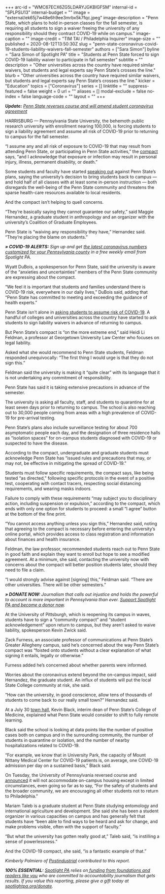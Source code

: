+++
arc-id = "WMC67ECX6ZG5LDARYJGKBIGFSM"
internal-id = "SPLPSU13"
internal-budget = ""
image = "external/ek65j7w48e6h9ee3mrbx5k7fqc.jpeg"
image-description = "Penn State, which plans to hold in-person classes for the fall semester, is requiring all students to sign a waiver freeing the university of any responsibility should they contract COVID-19 while on campus."
image-caption = ""
image-credit = "TIM TAI / Philadelphia Inquirer"
image-size = ""
published = 2020-08-12T13:50:30Z
slug = "penn-state-coronavirus-covid-19-students-liability-waivers-fall-semester"
authors = ["Sara Simon"]
byline = "Sara Simon of Spotlight PA"
title = "Students at Penn State forced to sign COVID-19 liability waiver to participate in fall semester"
subtitle = ""
description = "Other universities across the country have required similar waivers, but students and legal experts say Penn State’s crosses the line."
blurb = "Other universities across the country have required similar waivers, but students and legal experts say Penn State’s crosses the line."
kicker = "Education"
topics = ["Coronavirus"]
series = []
linktitle = ""
suppress-featured = false
weight = 0
url = ""
aliases = []
modal-exclude = false
no-index = false
language-code = ""
layout = ""
+++

<b><i>Update:</b> <a href="https://www.spotlightpa.org/news/2020/08/penn-state-covid-coronavirus-liability-waiver-reverses-course/">Penn State reverses course and will amend student coronavirus agreement</a></i>

HARRISBURG — Pennsylvania State University, the behemoth public research university with enrollment nearing 100,000, is forcing students to sign a liability agreement and assume all risk of COVID-19 prior to returning to campus for the fall semester.

“I assume any and all risk of exposure to COVID-19 that may result from attending Penn State, or participating in Penn State activities,” the <a href="https://studentaffairs.psu.edu/sites/default/files/CovidCompact_Aug20.pdf">compact</a> says, “and I acknowledge that exposure or infection may result in personal injury, illness, permanent disability, or death.”

Some students and faculty have started <a href="https://www.collegian.psu.edu/news/campus/article_cdb5ba50-d1c2-11ea-b564-2fd86524c25e.html">speaking out</a> against Penn State’s plans, saying the university’s decision to bring students back to campus — and hold half of all classes with at least some in-person instruction — both disregards the well-being of the Penn State community and threatens the sparse health-care resources available to local residents.

And the compact isn’t helping to quell concerns.

“They’re basically saying they cannot guarantee our safety,” said Maggie Hernandez, a graduate student in anthropology and an organizer with the university’s Coalition of Graduate Employees.

Penn State is “waiving any responsibility they have,” Hernandez said. “They’re placing the blame on students.”

<i><b>» COVID-19 ALERTS:</b></i><i> Sign up and get </i><a href="https://www.spotlightpa.org/newsletters/covid/"><i>the latest coronavirus numbers customized for your Pennsylvania county</i></a><i> in a free weekly email from Spotlight PA.</i>

Wyatt DuBois, a spokesperson for Penn State, said the university is aware of the “anxieties and uncertainties” members of the Penn State community are expressing about the compact.

“We feel it is important that students and families understand there is COVID-19 risk, everywhere in our daily lives,” DuBois said, adding that “Penn State has committed to meeting and exceeding the guidance of health experts.”

Penn State isn’t alone in <a href="https://www.insidehighered.com/news/2020/08/03/students-asked-sign-liability-waivers-return-campus">asking students to assume risk of COVID-19</a>. A handful of colleges and universities across the country have started to ask students to sign liability waivers in advance of returning to campus.

But Penn State’s compact is “on the more extreme end,” said Heidi Li Feldman, a professor at Georgetown University Law Center who focuses on legal liability.

Asked what she would recommend to Penn State students, Feldman responded unequivocally: “The first thing I would urge is that they do not sign this.”

Feldman said the university is making it “quite clear” with its language that it is not undertaking any commitment of responsibility.

Penn State has said it is taking extensive precautions in advance of the semester.

The university is asking all faculty, staff, and students to quarantine for at least seven days prior to returning to campus. The school is also reaching out to 30,000 people coming from areas with a high prevalence of COVID-19 for pre-arrival testing.

Penn State’s plans also include surveillance testing for about 700 asymptomatic people each day, and the designation of three residence halls as “isolation spaces” for on-campus students diagnosed with COVID-19 or suspected to have the disease.

According to the compact, undergraduate and graduate students must acknowledge Penn State has “issued rules and precautions that may, or may not, be effective in mitigating the spread of COVID-19.”

Students must follow specific requirements, the compact says, like being tested “as directed,” following specific protocols in the event of a positive test, cooperating with contact tracers, respecting social distancing requirements, and wearing masks indoors.

Failure to comply with these requirements “may subject you to disciplinary action, including suspension or expulsion,” according to the compact, which ends with only one option for students to proceed: a small “I agree” button at the bottom of the fine print.

“You cannot access anything unless you sign this,” Hernandez said, noting that agreeing to the compact is necessary before entering the university’s online portal, which provides access to class registration and information about finances and health insurance.

Feldman, the law professor, recommended students reach out to Penn State in good faith and explain they want to enroll but hope to see a modified agreement. At a minimum, she said, contacting the university now with concerns about the compact will better position students later, should they need to file a claim.

“I would strongly advise against [signing] this,” Feldman said. “There are other universities. There will be other semesters.”

<i><b>» DONATE NOW: </b></i><i>Journalism that calls out injustice and holds the powerful to account is more important in Pennsylvania than ever. </i><a href="https://www.spotlightpa.org/donate/"><i>Support Spotlight PA and become a donor now</i></a><i>.</i>

At the University of Pittsburgh, which is reopening its campus in waves, students have to sign a “community compact” and “student acknowledgement” upon return to campus, but they aren’t asked to waive liability, spokesperson Kevin Zwick said.

Zack Furness, an associate professor of communications at Penn State’s Greater Allegheny campus, said he’s concerned about the way Penn State’s compact was “foisted onto students without a clear explanation of what signing it entails, legally or otherwise.”

Furness added he’s concerned about whether parents were informed.

Worries about the coronavirus extend beyond the on-campus impact, said Hernandez, the graduate student. An influx of students will put the local State College community at risk, she said.

“How can the university, in good conscience, allow tens of thousands of students to come back to our really small town?” Hernandez said.

At a July 30 <a href="https://www.youtube.com/watch?v=fctZncfbl3k">town hall</a>, Kevin Black, interim dean of Penn State’s College of Medicine, explained what Penn State would consider to shift to fully remote learning.

Black said the school is looking at data points like the number of positive cases both on campus and in the surrounding community, the number of students in quarantine or isolation, and the number of nearby hospitalizations related to COVID-19.

“For example, we know that in University Park, the capacity of Mount Nittany Medical Center for COVID-19 patients is, on average, one COVID-19 admission per day on a sustained basis,” Black said.

On Tuesday, the University of Pennsylvania reversed course and <a href="https://fall-2020-planning.upenn.edu/announcement/revision-fall-semester-plans-regarding-campus-housing-tuition-and-fees">announced</a> it will not accommodate on-campus housing except in limited circumstances, even going so far as to say, “For the safety of students and the broader community, we are encouraging all other students not to return to Philadelphia.”

Mariam Taleb is a graduate student at Penn State studying entomology and international agriculture and development. She said she has been a student organizer in various capacities on campus and has generally felt that students have “been able to find ways to be heard and ask for change, and make problems visible, often with the support of faculty.”

“But what the university has gotten really good at,” Taleb said, “is instilling a sense of powerlessness.”

And the COVID-19 compact, she said, “is a fantastic example of that.”

<i>Kimberly Palmiero of </i><a href="https://postindustrial.com/"><i>Postindustrial</i></a><i> contributed to this report.</i>

<i><b>100% ESSENTIAL:</b></i> <a href="https://www.spotlightpa.org/"><i>Spotlight PA</i></a><i> relies on</i><a href="https://www.spotlightpa.org/support/"><i> funding from foundations and readers like you</i></a><i> who are committed to accountability journalism that gets results. If you value this reporting, please give a gift today at </i><a href="http://spotlightpa.org/donate/"><i>spotlightpa.org/donate</i></a><i>.</i>
